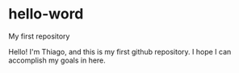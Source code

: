 # hello-word
My first repository

Hello! I'm Thiago, and this is my first github repository. I hope I can accomplish my goals in here.
